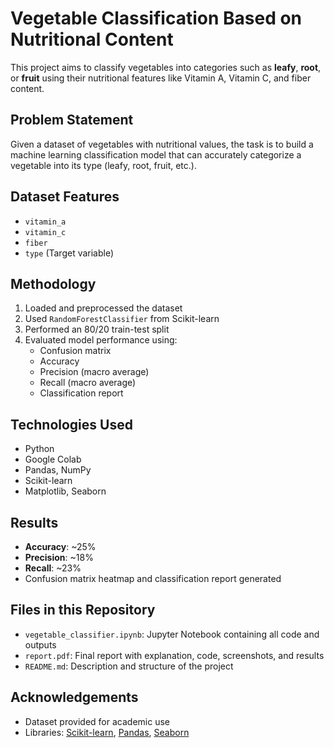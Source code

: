 # Vegetable Classification Based on Nutritional Content

This project aims to classify vegetables into categories such as **leafy**, **root**, or **fruit** using their nutritional features like Vitamin A, Vitamin C, and fiber content.


## Problem Statement

Given a dataset of vegetables with nutritional values, the task is to build a machine learning classification model that can accurately categorize a vegetable into its type (leafy, root, fruit, etc.).


## Dataset Features

- `vitamin_a`
- `vitamin_c`
- `fiber`
- `type` (Target variable)


## Methodology

1. Loaded and preprocessed the dataset
2. Used `RandomForestClassifier` from Scikit-learn
3. Performed an 80/20 train-test split
4. Evaluated model performance using:
   - Confusion matrix
   - Accuracy
   - Precision (macro average)
   - Recall (macro average)
   - Classification report


##  Technologies Used

- Python
- Google Colab
- Pandas, NumPy
- Scikit-learn
- Matplotlib, Seaborn



##  Results

- **Accuracy**: ~25%
- **Precision**: ~18%
- **Recall**: ~23%
- Confusion matrix heatmap and classification report generated



##  Files in this Repository

- `vegetable_classifier.ipynb`: Jupyter Notebook containing all code and outputs
- `report.pdf`: Final report with explanation, code, screenshots, and results
- `README.md`: Description and structure of the project

##  Acknowledgements

- Dataset provided for academic use
- Libraries: [Scikit-learn](https://scikit-learn.org/), [Pandas](https://pandas.pydata.org/), [Seaborn](https://seaborn.pydata.org/)

